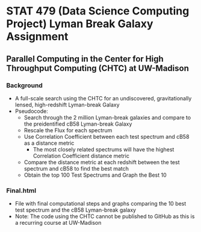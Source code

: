 # STAT 479 (Data Science Computing Project) Lyman Break Galaxy Assignment
## Parallel Computing in the Center for High Throughput Computing (CHTC) at UW-Madison
### Background
- A full-scale search using the CHTC for an undiscovered, gravitationally lensed, high-redshift Lyman-break Galaxy
- Pseudocode:
  - Search through the 2 million Lyman-break galaxies and compare to the preidentified cB58 Lyman-break Galaxy
  - Rescale the Flux for each spectrum
  - Use Correlation Coefficient between each test spectrum and cB58 as a distance metric
    - The most closely related spectrums will have the highest Correlation Coefficient distance metric
  - Compare the distance metric at each redshift between the test spectrum and cB58 to find the best match
  - Obtain the top 100 Test Spectrums and Graph the Best 10
### Final.html
- File with final computational steps and graphs comparing the 10 best test spectrum and the cB58 Lyman-break galaxy
- Note: The code using the CHTC cannot be published to GitHub as this is a recurring course at UW-Madison
